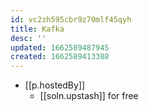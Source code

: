 ```yaml
---
id: vc2zh595cbr9z70mlf45qyh
title: Kafka
desc: ''
updated: 1662589487945
created: 1662589413388
---
```


- [[p.hostedBy]]
  - [[soln.upstash]] for free
